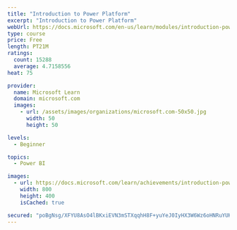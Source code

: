 ```yaml
---
title: "Introduction to Power Platform"
excerpt: "Introduction to Power Platform"
webUrl: https://docs.microsoft.com/en-us/learn/modules/introduction-power-platform/
type: course
price: Free
length: PT21M
ratings:
  count: 15288
  average: 4.7158556
heat: 75

provider:
  name: Microsoft Learn
  domain: microsoft.com
  images:
    - url: /assets/images/organizations/microsoft.com-50x50.jpg
      width: 50
      height: 50

levels:
  - Beginner

topics:
  - Power BI

images:
  - url: https://docs.microsoft.com/learn/achievements/introduction-power-platform-social.png
    width: 800
    height: 400
    isCached: true

secured: "poBgNsg/XFYU8AsO4lBKxiEVN3mSTXqqhH8F+yuYeJ0IyHX3W6Wz6oHNRuYUKnb4mZLA3KVB/8oepkCIZy+C5lkGhfdFngllUZscQppEdzd8dpnfrHBezZD4YWA+S4PnAOoJQnnh7f+pPfEVSvOrWcyzcE87z/FrUU8dlEPHjoSgDR2cI/TxoaCcnXQEm10DpoNVZ7iO6NR9/6WsdJRu96lrNYJLqv1+44DRrBXgh0uYGzKSraE90mYW+V9nl2aP9DDfXoy235Z+QjnqDjBPt8DNhxF7p417ylkkeXnnMat4eDQ9ibdtfYaTk+xyf3XWmR+9TR1EzSoJoKeCjzEgS+wPJz9V5+d4Uz55mcNXVU8hYunz6DDONDEcEdfwJfyXgcw+cQF7UhS6chSSSakAcpjX+R3q4JoDTVBsLvPxrs3rqKfP5na83CqiWEJss57w;WXLv54WuzIaGs0EYTNX70w=="
---
```


